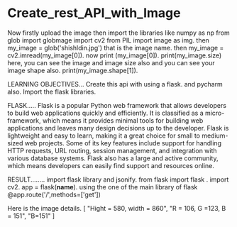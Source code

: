 # Create_rest_API_with_Image
Now firstly upload the image then import the libraries like numpy as np
from glob import globmage
import cv2
from PIL import image as img.
then my_image = glob('shishldin.jpg') that is the image name.
then my_image = cv2.imread(my_image[0]).
now print (my_image[0]).
print(my_image.size) here, you can see the image and image size also and you can see your image shape also.
print(my_image.shape[1]).



LEARNING OBJECTIVES...
Create this api with using a flask. and pycharm also.
Import the flask libraries.

FLASK.....
Flask is a popular Python web framework that allows developers to build web applications quickly and efficiently. 
It is classified as a micro-framework, which means it provides minimal tools for building web applications and leaves many design decisions up to the developer.
Flask is lightweight and easy to learn, making it a great choice for small to medium-sized web projects. Some of its key features include support for handling HTTP requests, URL routing, session management, and integration with various database systems.
Flask also has a large and active community, which means developers can easily find support and resources online.


RESULT........
import flask library and jsonify.
from flask import flask .
import cv2.
app = flask(__name__).
using the one of the main library of flask @app.route('/',methods=['get'])

Here is the image details.
[ "Hight = 580, width = 860",
"R = 106, G =123, B = 151",
"B=151"
]
